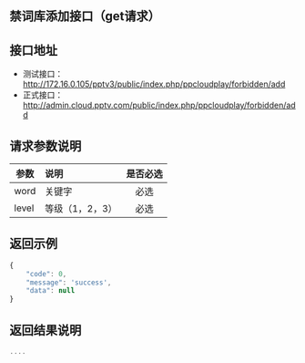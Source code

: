 禁词库添加接口（get请求）
----------

接口地址
----------
  * 测试接口：http://172.16.0.105/pptv3/public/index.php/ppcloudplay/forbidden/add
  * 正式接口：http://admin.cloud.pptv.com/public/index.php/ppcloudplay/forbidden/add

请求参数说明
----------
|  参数         |说明          |是否必选|
| ------------- |:-------------|:-----:|
| word      | 关键字           |必选    |
| level      | 等级（1，2，3） |必选    |

返回示例
----------
```javascript
{
    "code": 0,
    "message": 'success',
    "data": null
}
```

返回结果说明
----------
```javascript
....
```